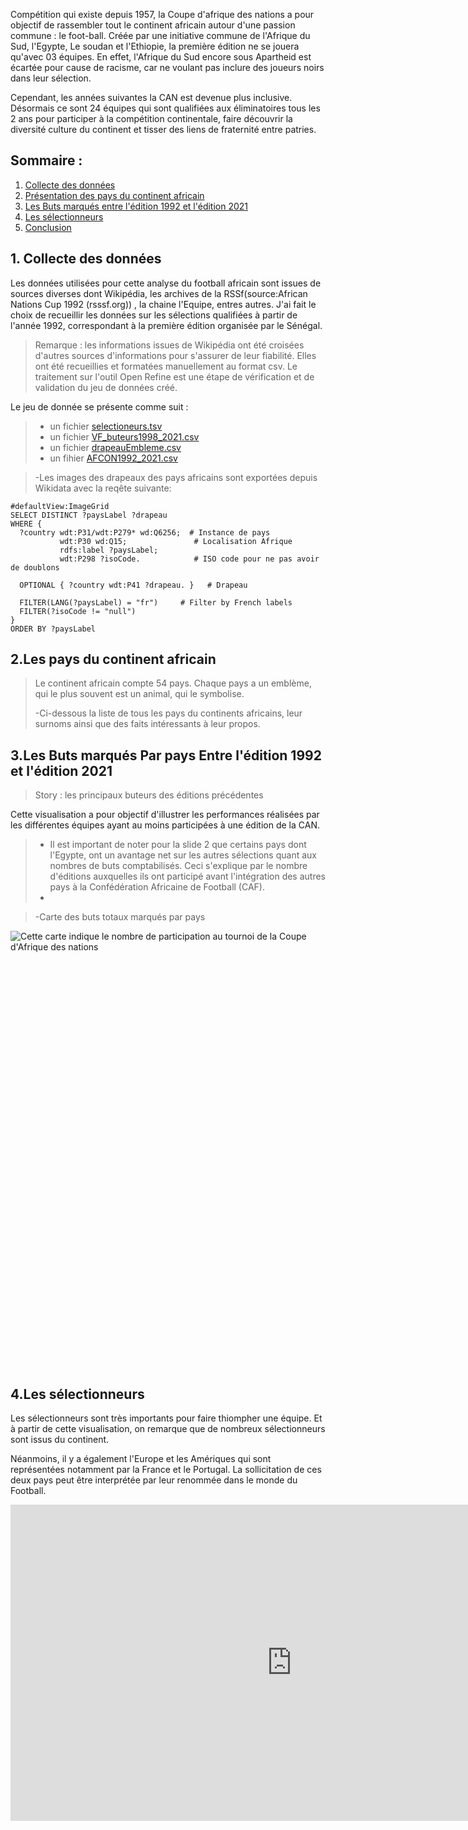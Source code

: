Compétition qui existe depuis 1957, la Coupe d'afrique des nations a pour objectif de rassembler tout le continent africain autour d'une passion commune : le foot-ball. Créée par une initiative commune de l'Afrique du Sud, l'Egypte, Le soudan et l'Ethiopie, la première édition ne se jouera qu'avec 03 équipes. En effet, l'Afrique du Sud encore sous Apartheid est écartée pour cause de racisme, car ne voulant pas inclure des joueurs noirs dans leur sélection.

Cependant, les années suivantes la CAN est devenue plus inclusive. Désormais ce sont 24 équipes qui sont qualifiées aux éliminatoires tous les 2 ans pour participer à la compétition continentale, faire découvrir la diversité culture du continent et tisser des liens de fraternité entre patries.


## Sommaire : 
1. [Collecte des données](#données)
2. [Présentation des pays du continent africain](#paysSurnom)
3. [Les Buts marqués entre l'édition 1992 et l'édition 2021](#Goalscorers)
4. [Les sélectionneurs ](#coach)
5. [Conclusion](#conclusion)


## 1. Collecte des données <a name="données"></a>

Les données utilisées pour cette analyse du football africain sont issues de sources diverses dont Wikipédia, les archives de la RSSf(source:African Nations Cup 1992 (rsssf.org)) , la chaine l'Equipe, entres autres.
J'ai fait le choix de recueillir les données sur les sélections qualifiées à partir de l'année 1992, correspondant à la première édition organisée par le Sénégal.

>Remarque : les informations issues de Wikipédia ont été croisées d'autres sources d'informations pour s'assurer de leur fiabilité. Elles ont été recueillies et formatées manuellement au format csv.
>Le traitement sur l'outil Open Refine est une étape de vérification et de validation du jeu de données créé.
>
Le jeu de donnée se présente comme suit :
>- un fichier [selectioneurs.tsv](https://github.com/innojib/AFCON/blob/main/selectionneur-csv.tsv)
>- un fichier [VF_buteurs1998_2021.csv](https://github.com/innojib/AFCON/blob/main/VF_Buteurs1998_2021AFCON.csv)
>- un fichier [drapeauEmbleme.csv](https://github.com/innojib/AFCON/blob/main/DrapeauSurnom.csv)
>- un fihier [AFCON1992_2021.csv](https://github.com/innojib/AFCON/blob/main/AFCON1992to2021_data.csv)


>-Les images des drapeaux des pays africains sont exportées depuis Wikidata avec la reqête suivante:

``` sparql
#defaultView:ImageGrid
SELECT DISTINCT ?paysLabel ?drapeau
WHERE {
  ?country wdt:P31/wdt:P279* wd:Q6256;  # Instance de pays 
           wdt:P30 wd:Q15;               # Localisation Afrique
           rdfs:label ?paysLabel;
           wdt:P298 ?isoCode.            # ISO code pour ne pas avoir de doublons

  OPTIONAL { ?country wdt:P41 ?drapeau. }   # Drapeau

  FILTER(LANG(?paysLabel) = "fr")     # Filter by French labels
  FILTER(?isoCode != "null")             
}
ORDER BY ?paysLabel
```
>
## 2.Les pays du continent africain <a name="pays africains"></a>
>Le continent africain compte 54 pays. Chaque pays a un emblème, qui le plus souvent est un animal, qui le symbolise.
>
>-Ci-dessous la liste de tous les pays du continents africains, leur surnoms ainsi que des faits intéressants à leur propos.
>
<div class="flourish-embed flourish-cards" data-src="visualisation/16598308"><script src="https://public.flourish.studio/resources/embed.js"></script></div>

>
## 3.Les Buts marqués Par pays Entre l'édition 1992 et l'édition 2021 <a name="buts marqué de 1992 à 2021"></a>
> Story : les principaux buteurs des éditions précédentes

<div class="flourish-embed" data-src="story/2162474"><script src="https://public.flourish.studio/resources/embed.js"></script></div>

Cette visualisation a pour objectif d'illustrer les performances réalisées par les différentes équipes ayant au moins participées à une édition de la CAN.  

>- Il est important de noter pour la slide 2 que certains pays dont l'Egypte, ont un avantage net sur les autres sélections quant aux nombres de buts comptabilisés. Ceci s'explique par le nombre d'éditions auxquelles ils ont participé avant l'intégration des autres pays à la Confédération Africaine de Football (CAF).
>- 


>-Carte des buts totaux marqués par pays
<div style="min-height:699px"><script type="text/javascript" defer src="https://datawrapper.dwcdn.net/P1cH2/embed.js?v=3" charset="utf-8"></script><noscript><img src="https://datawrapper.dwcdn.net/P1cH2/full.png" alt="Cette carte indique le nombre de participation au tournoi de la Coupe d'Afrique des nations" /></noscript></div>



## 4.Les sélectionneurs <a name="sélectionneurs"></a>
Les sélectionneurs sont très importants pour faire thiompher une équipe. Et à partir de cette visualisation, on remarque que de nombreux sélectionneurs sont issus du continent.

Néanmoins, il y a également l'Europe et les Amériques qui sont représentées notamment par la France et le Portugal. La sollicitation de ces deux pays peut être interprétée par leur renommée dans le monde du Football.

<iframe title="Représentation des sélectionneurs par leur nationalité" aria-label="Carte" id="datawrapper-chart-6zOh4" src="https://datawrapper.dwcdn.net/6zOh4/2/" scrolling="no" frameborder="0" style="border: none;" width="900" height="506" data-external="1"></iframe>

